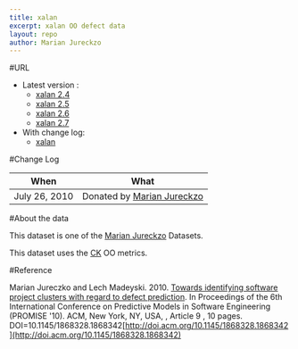 ```yaml
---
title: xalan
excerpt: xalan OO defect data
layout: repo
author: Marian Jureckzo
---
```



#URL

  * Latest version :
    * [xalan 2.4](https://terapromise.csc.ncsu.edu:8443/svn/repo/defect/ck/xalan/xalan-2.4.csv)
    * [xalan 2.5](https://terapromise.csc.ncsu.edu:8443/svn/repo/defect/ck/xalan/xalan-2.5.csv)
    * [xalan 2.6](https://terapromise.csc.ncsu.edu:8443/svn/repo/defect/ck/xalan/xalan-2.6.csv)
    * [xalan 2.7](https://terapromise.csc.ncsu.edu:8443/svn/repo/defect/ck/xalan/xalan-2.7.csv)
  * With change log:
    * [xalan](https://terapromise.csc.ncsu.edu:8443/svn/repo/defect/ck/xalan/)

#Change Log

When | What
---- | ----
July 26, 2010 | Donated by [Marian Jureckzo](/repo/people/data-donors/promise3.html)

#About the data

This dataset is one of the [Marian Jureckzo](/repo/people/data-donors/promise3.html) Datasets.

This dataset uses the [CK](/repo/defect/ck) OO metrics.

#Reference

Marian Jureczko and Lech Madeyski. 2010. [Towards identifying software project clusters with regard to defect prediction](http://dl.acm.org/citation.cfm?id=1868328.1868342&coll=DL&dl=GUIDE&CFID=96280125&CFTOKEN=47274353). In
Proceedings of the 6th International Conference on Predictive
Models in Software Engineering (PROMISE '10). ACM, New York,
NY, USA, , Article 9 , 10 pages. DOI=10.1145/1868328.1868342[http://doi.acm.org/10.1145/1868328.1868342](http://doi.acm.org/10.1145/1868328.1868342)
